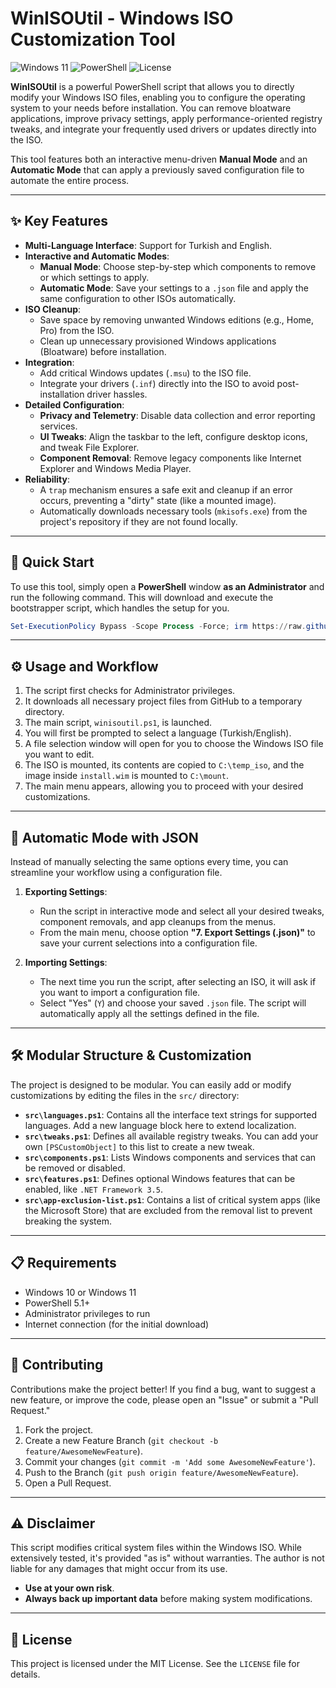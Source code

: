 # WinISOUtil - Windows ISO Customization Tool

![Windows 11](https://img.shields.io/badge/Windows-11-0078D6?style=for-the-badge&logo=windows11)
![PowerShell](https://img.shields.io/badge/PowerShell-5.1%2B-5391FE?style=for-the-badge&logo=powershell)
![License](https://img.shields.io/badge/License-MIT-yellow.svg?style=for-the-badge)

**WinISOUtil** is a powerful PowerShell script that allows you to directly modify your Windows ISO files, enabling you to configure the operating system to your needs before installation. You can remove bloatware applications, improve privacy settings, apply performance-oriented registry tweaks, and integrate your frequently used drivers or updates directly into the ISO.

This tool features both an interactive menu-driven **Manual Mode** and an **Automatic Mode** that can apply a previously saved configuration file to automate the entire process.

---

## ✨ Key Features

- **Multi-Language Interface**: Support for Turkish and English.
- **Interactive and Automatic Modes**:
  - **Manual Mode**: Choose step-by-step which components to remove or which settings to apply.
  - **Automatic Mode**: Save your settings to a `.json` file and apply the same configuration to other ISOs automatically.
- **ISO Cleanup**:
  - Save space by removing unwanted Windows editions (e.g., Home, Pro) from the ISO.
  - Clean up unnecessary provisioned Windows applications (Bloatware) before installation.
- **Integration**:
  - Add critical Windows updates (`.msu`) to the ISO file.
  - Integrate your drivers (`.inf`) directly into the ISO to avoid post-installation driver hassles.
- **Detailed Configuration**:
  - **Privacy and Telemetry**: Disable data collection and error reporting services.
  - **UI Tweaks**: Align the taskbar to the left, configure desktop icons, and tweak File Explorer.
  - **Component Removal**: Remove legacy components like Internet Explorer and Windows Media Player.
- **Reliability**:
  - A `trap` mechanism ensures a safe exit and cleanup if an error occurs, preventing a "dirty" state (like a mounted image).
  - Automatically downloads necessary tools (`mkisofs.exe`) from the project's repository if they are not found locally.

---

## 🚀 Quick Start

To use this tool, simply open a **PowerShell** window **as an Administrator** and run the following command. This will download and execute the bootstrapper script, which handles the setup for you.

```powershell
Set-ExecutionPolicy Bypass -Scope Process -Force; irm https://raw.githubusercontent.com/yusufklncc/winisoutil/refs/heads/main/install.ps1 | iex
```

---

## ⚙️ Usage and Workflow

1.  The script first checks for Administrator privileges.
2.  It downloads all necessary project files from GitHub to a temporary directory.
3.  The main script, `winisoutil.ps1`, is launched.
4.  You will first be prompted to select a language (Turkish/English).
5.  A file selection window will open for you to choose the Windows ISO file you want to edit.
6.  The ISO is mounted, its contents are copied to `C:\temp_iso`, and the image inside `install.wim` is mounted to `C:\mount`.
7.  The main menu appears, allowing you to proceed with your desired customizations.

---

## 🤖 Automatic Mode with JSON

Instead of manually selecting the same options every time, you can streamline your workflow using a configuration file.

1.  **Exporting Settings**:

    - Run the script in interactive mode and select all your desired tweaks, component removals, and app cleanups from the menus.
    - From the main menu, choose option **"7. Export Settings (.json)"** to save your current selections into a configuration file.

2.  **Importing Settings**:
    - The next time you run the script, after selecting an ISO, it will ask if you want to import a configuration file.
    - Select "Yes" (`Y`) and choose your saved `.json` file. The script will automatically apply all the settings defined in the file.

---

## 🛠️ Modular Structure & Customization

The project is designed to be modular. You can easily add or modify customizations by editing the files in the `src/` directory:

- **`src\languages.ps1`**: Contains all the interface text strings for supported languages. Add a new language block here to extend localization.
- **`src\tweaks.ps1`**: Defines all available registry tweaks. You can add your own `[PSCustomObject]` to this list to create a new tweak.
- **`src\components.ps1`**: Lists Windows components and services that can be removed or disabled.
- **`src\features.ps1`**: Defines optional Windows features that can be enabled, like `.NET Framework 3.5`.
- **`src\app-exclusion-list.ps1`**: Contains a list of critical system apps (like the Microsoft Store) that are excluded from the removal list to prevent breaking the system.

---

## 📋 Requirements

- Windows 10 or Windows 11
- PowerShell 5.1+
- Administrator privileges to run
- Internet connection (for the initial download)

---

## 🤝 Contributing

Contributions make the project better! If you find a bug, want to suggest a new feature, or improve the code, please open an "Issue" or submit a "Pull Request."

1.  Fork the project.
2.  Create a new Feature Branch (`git checkout -b feature/AwesomeNewFeature`).
3.  Commit your changes (`git commit -m 'Add some AwesomeNewFeature'`).
4.  Push to the Branch (`git push origin feature/AwesomeNewFeature`).
5.  Open a Pull Request.

---

## ⚠️ Disclaimer

This script modifies critical system files within the Windows ISO. While extensively tested, it's provided "as is" without warranties. The author is not liable for any damages that might occur from its use.

- **Use at your own risk**.
- **Always back up important data** before making system modifications.

---

## 📄 License

This project is licensed under the MIT License. See the `LICENSE` file for details.
